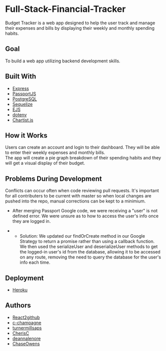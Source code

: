 # Full-Stack-Financial-Tracker

Budget Tracker is a web app designed to help the user track and manage their expenses and bills by displaying their weekly and monthly spending habits.

## Goal
To build a web app utilizing backend development skills.

## Built With
* [Express](https://github.com/expressjs/express)
* [PassportJS](https://github.com/jaredhanson/passport)
* [PostgreSQL](https://www.postgresql.org/)
* [Sequelize](https://github.com/sequelize/sequelize)
* [EJS](https://github.com/mde/ejs)
* [dotenv](https://github.com/motdotla/dotenv)
* [Chartist.js](https://gionkunz.github.io/chartist-js/)

## How it Works

Users can create an account and login to their dashboard. They will be able to enter their weekly expenses and monthly bills. <br>
The app will create a pie graph breakdown of their spending habits and they will get a visual display of their budget. 

## Problems During Development

Conflicts can occur often when code reviewing pull requests. It's important for all contributers to be current with master so when local changes are pushed into the repo, manual corrections can be kept to a minimium. 

* After merging Passport Google code, we were receiving a "user" is not defined error.  We were unsure as to how to access the user's info once they are logged in.

* * Solution:
We updated our findOrCreate method in our Google Strategy to return a promise rather than using a callback function.  We then used the serializeUser and deserializeUser methods to get the logged-in user's id from the database, allowing it to be accessed on any route, removing the need to query the database for the user's info each time.


## Deployment
* [Heroku](https://www.heroku.com/)


## Authors
 * [React2github](https://github.com/React2github)
 * [c-champagne](https://github.com/c-champagne)
 * [turnermillsaps](https://github.com/turnermillsaps)
 * [CherisC](https://github.com/CherisC)
 * [deannalenore](https://github.com/deannalenore)
 * [ChaseOwens](https://github.com/ChaseOwens)

